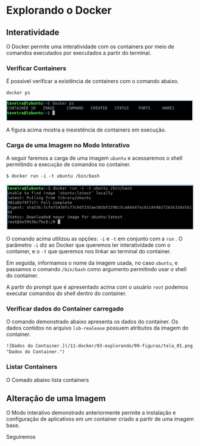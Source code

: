 # Explorando o Docker #

## Interatividade ##
>
O Docker permite uma interatividade com os containers por meio de comandos executados por
executados a partir do terminal.
>
### Verificar Containers ### 
>
É possível verificar a existência de containers com o comando abaixo.
> 
>
```
docker ps
```
>
![Contaniners em execução.](/11-docker/02-instalacao/99-imagens/tela_07.png "Containers em execução.")
>
>
A figura acima mostra a inexistência de containers em execução.
>

### Carga de uma Imagem no Modo Interativo ###
>
A seguir faremos a carga de uma imagem `ubuntu` e acessaremos 
o shell permitindo a execução de comandos no container.
>
>
```
$ docker run -i -t ubuntu /bin/bash
```
> 
>
![Interação com Containers.](/11-docker/02-instalacao/99-imagens/tela_08.png "Interação com Containers.")
>
>
O comando acima utilizou as opções: `-i` e `-t` em conjunto
com a `run` . O parâmetro `-i` diz ao Docker que queremos ter
interatividade com o container, e o `-t` que queremos nos linkar
ao terminal do container. 
>
Em seguida, informamos o nome da imagem usada, no caso `ubuntu`, e passamos o 
comando `/bin/bash` como argumento permitindo usar o shell do container.
>
>
A partir do prompt que é apresentado acima  com o usuário `root` podemos executar 
comandos do shell dentro do container.  
>

### Verificar dados do Container carregado ###
>
O comando demonstrado abaixo apresenta os dados do container. Os dados contidos
no arquivo `lsb-realease` possuem atributos da imagem do container.
>
> 
```
![Dados do Container.](/11-docker/03-explorando/99-figuras/tela_01.png "Dados do Container.")
```
>

### Listar Containers ### 
>
O Comado abaixo lista containers 

## Alteração de uma Imagem ##

>
O Modo interativo demonstrado anteriormente permite a instalação e configuração de aplicativos em um container 
criado a partir de uma imagem base.   
>
>
Seguiremos 
>


